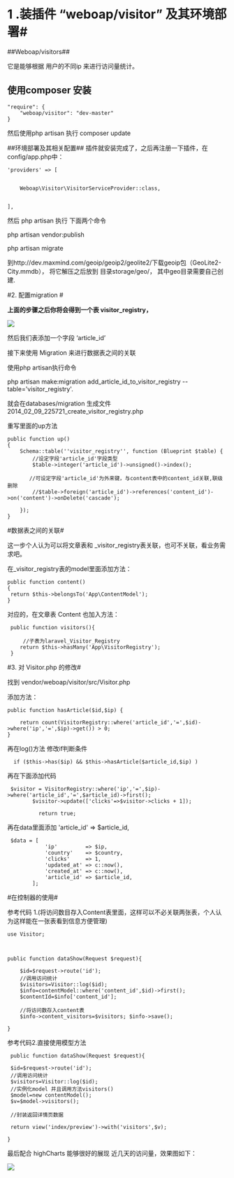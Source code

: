# 1 .装插件 “weboap/visitor” 及其环境部署#

##Weboap/visitors##

它是能够根据 用户的不同ip 来进行访问量统计。

## 使用composer 安装 ##
    "require": {
        "weboap/visitor": "dev-master"
    }

然后使用php artisan 执行 composer update

##环境部署及其相关配置##
插件就安装完成了，之后再注册一下插件，在config/app.php中：

    'providers' => [

       
        Weboap\Visitor\VisitorServiceProvider::class,


    ],

然后 php artisan 执行 下面两个命令

php artisan vendor:publish

php artisan migrate


到http://dev.maxmind.com/geoip/geoip2/geolite2/下载geoip包（GeoLite2-City.mmdb），
将它解压之后放到 目录storage/geo/， 其中geo目录需要自己创建.

#2. 配置migration #


**上面的步骤之后你将会得到一个表 visitor_registry，**

![](http://i.imgur.com/L2BTfX4.png)

然后我们表添加一个字段 ‘article_id’

接下来使用 Migration 来进行数据表之间的关联 

使用php artisan执行命令

php artisan make:migration add_article_id_to_visitor_registry --table='visitor_registry'.

就会在databases/migration 生成文件  2014_02_09_225721_create_visitor_registry.php


重写里面的up方法

    public function up()
    {
        Schema::table(''visitor_registry'', function (Blueprint $table) {
            //设定字段'article_id'字段类型
            $table->integer('article_id')->unsigned()->index();
            
           //可设定字段'article_id'为外来键，与content表中的content_id关联,联级删除
            //$table->foreign('article_id')->references('content_id')->on('content')->onDelete('cascade');

        });
    }


#数据表之间的关联#

这一步个人认为可以将文章表和 _visitor_registry表关联，也可不关联，看业务需求吧。

在_visitor_registry表的model里面添加方法：

    public function content()
    {
     return $this->belongsTo('App\ContentModel');
    }

对应的，在文章表 Content 也加入方法：

     public function visitors(){
         
         //子表为laravel_Visitor_Registry
        return $this->hasMany('App\VisitorRegistry');
     }



#3. 对 Visitor.php 的修改#

找到 vendor/weboap/visitor/src/Visitor.php 

添加方法： 
    
    public function hasArticle($id,$ip) {
    
        return count(VisitorRegistry::where('article_id','=',$id)->where('ip','=',$ip)->get()) > 0;
    }

再在log()方法 修改if判断条件


      if ($this->has($ip) && $this->hasArticle($article_id,$ip) )

再在下面添加代码

     $visitor = VisitorRegistry::where('ip','=',$ip)->where('article_id','=',$article_id)->first();
            $visitor->update(['clicks'=>$visitor->clicks + 1]);
            
              return true;

再在data里面添加 'article_id' => $article_id, 
    
     $data = [
                'ip'         => $ip,
                'country'    => $country,
                'clicks'     => 1,
                'updated_at' => c::now(),
                'created_at' => c::now(), 
                'article_id' => $article_id,              
            ];

#在控制器的使用#

  参考代码 1.(将访问数目存入Content表里面，这样可以不必关联两张表，个人认为这样能在一张表看到信息方便管理)
    
    use Visitor;


   
    public function dataShow(Request $request){
        
        $id=$request->route('id'); 
        //调用访问统计
        $visitors=Visitor::log($id);
        $info=contentModel::where('content_id',$id)->first();
        $contentId=$info['content_id'];
       
        //将访问数存入content表
        $info->content_visitors=$visitors; $info->save();
    
    }

  参考代码2.直接使用模型方法

     public function dataShow(Request $request){
   
     $id=$request->route('id'); 
     //调用访问统计
     $visitors=Visitor::log($id); 
     //实例化model 并且调用方法visitors()
     $model=new contentModel(); 
     $v=$model->visitors();
 
     //封装返回详情页数据
  
     return view('index/preview')->with('visitors',$v);

    }

最后配合 highCharts 能够很好的展现 近几天的访问量，效果图如下：

![](http://i.imgur.com/gPa2IZn.png)